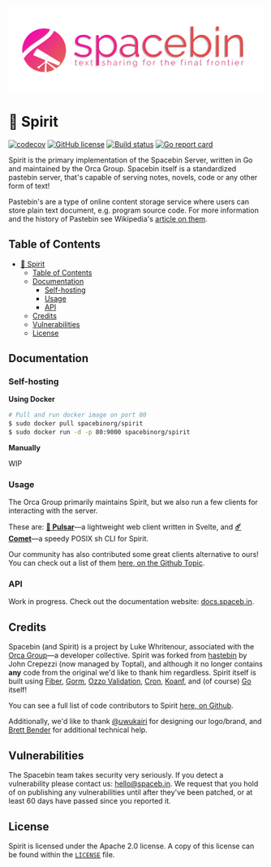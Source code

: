 <p align="center">
    <img
        width="800"
        src="https://github.com/orca-group/wiki/blob/master/assets/spacebin-text-logo/github-banner.png?raw=true"
        alt="spacebin - hastebin fork focused on stability and maintainability"
    />
</p>

# 🚀 Spirit

[![codecov](https://codecov.io/gh/orca-group/spirit/branch/develop/graph/badge.svg?token=NNZDS74DB1)](https://codecov.io/gh/orca-group/spirit) [![GitHub license](https://img.shields.io/github/license/orca-group/spirit?color=%20%23e34b4a&logoColor=%23000000)](LICENSE) [![Build status](https://github.com/orca-group/spirit/workflows/build/badge.svg)](https://github.com/orca-group/spirit/workflows/build) [![Go report card](https://goreportcard.com/badge/github.com/orca-group/spirit)](https://goreportcard.com/report/github.com/orca-group/spirit)

Spirit is the primary implementation of the Spacebin Server, written in Go and maintained by the Orca Group. Spacebin itself is a standardized pastebin server, that's capable of serving notes, novels, code or any other form of text!

Pastebin's are a type of online content storage service where users can store plain text document, e.g. program source code. For more information and the history of Pastebin see Wikipedia's [article on them](https://en.wikipedia.org/wiki/Pastebin).


## Table of Contents

- [🚀 Spirit](#-spirit)
  - [Table of Contents](#table-of-contents)
  - [Documentation](#documentation)
    - [Self-hosting](#self-hosting)
    - [Usage](#usage)
    - [API](#api)
  - [Credits](#credits)
  - [Vulnerabilities](#vulnerabilities)
  - [License](#license)

## Documentation

### Self-hosting

**Using Docker**

```sh
# Pull and run docker image on port 80
$ sudo docker pull spacebinorg/spirit
$ sudo docker run -d -p 80:9000 spacebinorg/spirit
```

**Manually**

WIP

### Usage

The Orca Group primarily maintains Spirit, but we also run a few clients for interacting with the server.

These are: [**🌟 Pulsar**](https://github.com/orca-group/pulsar)&mdash;a lightweight web client written in Svelte, and [**☄️ Comet**](https://github.com/orca-group/comet)&mdash;a speedy POSIX sh CLI for Spirit.

Our community has also contributed some great clients alternative to ours! You can check out a list of them [here, on the Github Topic](https://github.com/topics/spacebin).

### API

Work in progress. Check out the documentation website: [docs.spaceb.in](https://docs.spaceb.in).

## Credits

Spacebin (and Spirit) is a project by Luke Whritenour, associated with the [Orca Group](https://github.com/orca-group)&mdash;a developer collective. Spirit was forked from [hastebin](https://github.com/toptal/haste-server) by John Crepezzi (now managed by Toptal), and although it no longer contains **any** code from the original we'd like to thank him regardless. Spirit itself is built using [Fiber](https://gofiber.io/), [Gorm](https://gorm.io), [Ozzo Validation](https://github.com/go-ozzo/ozzo-validation), [Cron](https://github.com/robfig/cron), [Koanf](https://github.com/knadh/koanf), and (of course) [Go](https://go.dev/) itself!

You can see a full list of code contributors to Spirit [here, on Github](https://github.com/orca-group/spirit/graphs/contributors).

Additionally, we'd like to thank [@uwukairi](https://github.com/uwukairi) for designing our logo/brand, and [Brett Bender](https://github.com/GreatGodApollo) for additional technical help.

## Vulnerabilities

The Spacebin team takes security very seriously. If you detect a vulnerability please contact us: <hello@spaceb.in>. We request that you hold of on publishing any vulnerabilities until after they've been patched, or at least 60 days have passed since you reported it.

## License

Spirit is licensed under the Apache 2.0 license. A copy of this license can be found within the [`LICENSE`](LICENSE) file.

